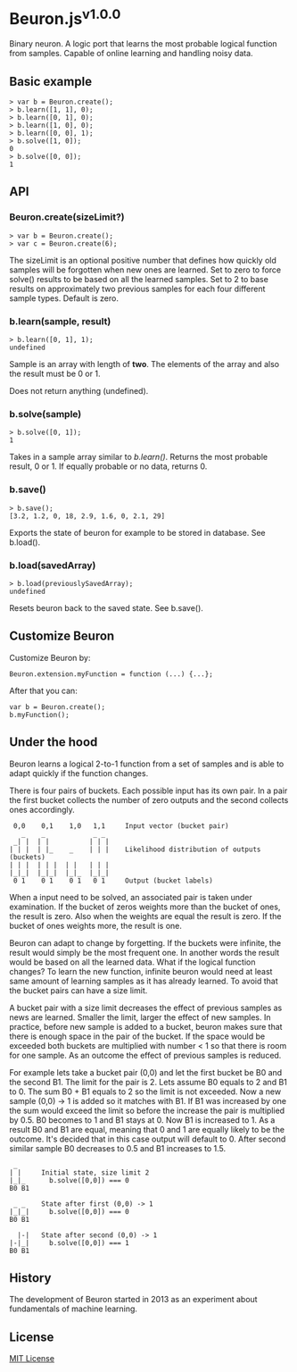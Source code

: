 # Beuron.js<sup>v1.0.0</sup>

Binary neuron. A logic port that learns the most probable logical function from samples. Capable of online learning and handling noisy data.


## Basic example

    > var b = Beuron.create();
    > b.learn([1, 1], 0);
    > b.learn([0, 1], 0);
    > b.learn([1, 0], 0);
    > b.learn([0, 0], 1);
    > b.solve([1, 0]);
    0
    > b.solve([0, 0]);
    1

## API

### Beuron.create(sizeLimit?)

    > var b = Beuron.create();
    > var c = Beuron.create(6);

The sizeLimit is an optional positive number that defines how quickly old samples will be forgotten when new ones are learned. Set to zero to force solve() results to be based on all the learned samples. Set to 2 to base results on approximately two previous samples for each four different sample types. Default is zero.

### b.learn(sample, result)

    > b.learn([0, 1], 1);
    undefined

Sample is an array with length of __two__. The elements of the array and also the result must be 0 or 1.

Does not return anything (undefined).

### b.solve(sample)

    > b.solve([0, 1]);
    1

Takes in a sample array similar to _b.learn()_. Returns the most probable result, 0 or 1. If equally probable or no data, returns 0.

### b.save()

    > b.save();
    [3.2, 1.2, 0, 18, 2.9, 1.6, 0, 2.1, 29]

Exports the state of beuron for example to be stored in database. See b.load().

### b.load(savedArray)

    > b.load(previouslySavedArray);
    undefined

Resets beuron back to the saved state. See b.save().

## Customize Beuron

Customize Beuron by:

    Beuron.extension.myFunction = function (...) {...};

After that you can:

    var b = Beuron.create();
    b.myFunction();

## Under the hood

Beuron learns a logical 2-to-1 function from a set of samples and is able
to adapt quickly if the function changes.

There is four pairs of buckets. Each possible input has its own pair.
In a pair the first bucket collects the number of zero outputs and the second
collects ones accordingly.

     0,0    0,1    1,0   1,1     Input vector (bucket pair)
       _    _            _ _
     _| |  | |          | | |
    | | |  | |_    _    | | |    Likelihood distribution of outputs (buckets)
    | | |  | | |  | |   | | |
    |_|_|  |_|_|  |_|_  |_|_|
     0 1    0 1    0 1   0 1     Output (bucket labels)

When a input need to be solved, an associated pair is taken under
examination. If the bucket of zeros weights more than the bucket of ones,
the result is zero. Also when the weights are equal the result is zero.
If the bucket of ones weights more, the result is one.

Beuron can adapt to change by forgetting. If the buckets were infinite,
the result would simply be the most frequent one. In another words the result
would be based on all the learned data. What if the logical function changes?
To learn the new function, infinite beuron would need at least same amount of
learning samples as it has already learned. To avoid that the bucket pairs can
have a size limit.

A bucket pair with a size limit decreases the effect of previous samples as
news are learned. Smaller the limit, larger the effect of new samples.
In practice, before new sample is added to a bucket, beuron makes sure that
there is enough space in the pair of the bucket. If the space would be
exceeded both buckets are multiplied with number < 1 so that there is room
for one sample. As an outcome the effect of previous samples is reduced.

For example lets take a bucket pair (0,0) and let the first bucket be B0 and
the second B1. The limit for the pair is 2. Lets assume B0 equals to 2 and
B1 to 0. The sum B0 + B1 equals to 2 so the limit is not exceeded.
Now a new sample (0,0) -> 1 is added so it matches with B1. If B1 was
increased by one the sum would exceed the limit so before the increase 
the pair is multiplied by 0.5. B0 becomes to 1 and B1 stays at 0. Now B1
is increased to 1. As a result B0 and B1 are equal, meaning that 0 and 1 are
equally likely to be the outcome. It's decided that in this case output will
default to 0. After second similar sample B0 decreases to 0.5 and B1 increases
to 1.5.

     _
    | |     Initial state, size limit 2
    |_|_      b.solve([0,0]) === 0
    B0 B1
    
     _ _    State after first (0,0) -> 1
    |_|_|     b.solve([0,0]) === 0
    B0 B1
       
      |-|   State after second (0,0) -> 1
    |-|_|     b.solve([0,0]) === 1
    B0 B1

## History

The development of Beuron started in 2013 as an experiment about fundamentals of machine learning.

## License

[MIT License](../blob/master/LICENSE)
